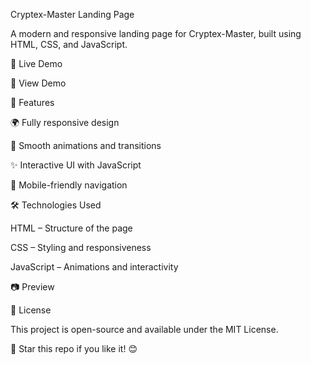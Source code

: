 Cryptex-Master Landing Page

A modern and responsive landing page for Cryptex-Master, built using HTML, CSS, and JavaScript.

🚀 Live Demo

🔗 View Demo


📌 Features

🌍 Fully responsive design 

🎨 Smooth animations and transitions 

✨ Interactive UI with JavaScript 

📱 Mobile-friendly navigation 


🛠️ Technologies Used

HTML – Structure of the page

CSS – Styling and responsiveness

JavaScript – Animations and interactivity

📷 Preview



📜 License

This project is open-source and available under the MIT License.

🌟 Star this repo if you like it! 😊
